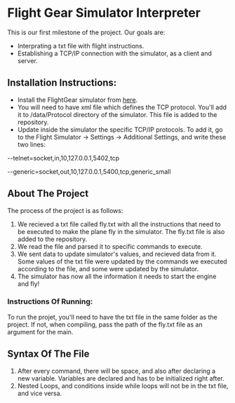# Flight Gear Simulator Interpreter

This is our first milestone of the project. Our goals are:
* Interprating a txt file with flight instructions.
* Establishing a TCP/IP connection with the simulator, as a client and server.

## Installation Instructions:
* Install the FlightGear simulator from [here](https://www.flightgear.org/download/).
* You will need to have xml file which defines the TCP protocol. You'll add it to /data/Protocol directory
of the simulator. This file is added to the repository.
* Update inside the simulator the specific TCP/IP protocols.
To add it, go to the Flight Simulator -> Settings -> Additional Settings, and write these two lines:

--telnet=socket,in,10,127.0.0.1,5402,tcp
    
--generic=socket,out,10,127.0.0.1,5400,tcp,generic_small

## About The Project
The process of the project is as follows:
1. We recieved a txt file called fly.txt with all the instructions that need to be executed to make the 
plane fly in the simulator. The fly.txt file is also added to the repository.
2. We read the file and parsed it to specific commands to execute.
3. We sent data to update simulator's values, and recieved data from it. Some values of the txt file were
updated by the commands we executed according to the file, and some were updated by the simulator.
4. The simulator has now all the information it needs to start the engine and fly!

### Instructions Of Running:
To run the projet, you'll need to have the txt file in the same folder as the project.
If not, when compiling, pass the path of the fly.txt file as an argument for the main.

## Syntax Of The File
1. After every command, there will be space, and also after declaring a new variable. Variables are declared and
has to be initialized right after.
2. Nested Loops, and conditions inside while loops will not be in the txt file, and vice versa.

